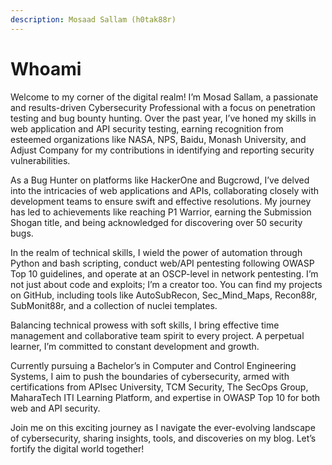 ```yaml
---
description: Mosaad Sallam (h0tak88r)
---
```


# Whoami

Welcome to my corner of the digital realm! I’m Mosad Sallam, a passionate and results-driven Cybersecurity Professional with a focus on penetration testing and bug bounty hunting. Over the past year, I’ve honed my skills in web application and API security testing, earning recognition from esteemed organizations like NASA, NPS, Baidu, Monash University, and Adjust Company for my contributions in identifying and reporting security vulnerabilities.

As a Bug Hunter on platforms like HackerOne and Bugcrowd, I’ve delved into the intricacies of web applications and APIs, collaborating closely with development teams to ensure swift and effective resolutions. My journey has led to achievements like reaching P1 Warrior, earning the Submission Shogan title, and being acknowledged for discovering over 50 security bugs.

In the realm of technical skills, I wield the power of automation through Python and bash scripting, conduct web/API pentesting following OWASP Top 10 guidelines, and operate at an OSCP-level in network pentesting. I’m not just about code and exploits; I’m a creator too. You can find my projects on GitHub, including tools like AutoSubRecon, Sec\_Mind\_Maps, Recon88r, SubMonit88r, and a collection of nuclei templates.

Balancing technical prowess with soft skills, I bring effective time management and collaborative team spirit to every project. A perpetual learner, I’m committed to constant development and growth.

Currently pursuing a Bachelor’s in Computer and Control Engineering Systems, I aim to push the boundaries of cybersecurity, armed with certifications from APIsec University, TCM Security, The SecOps Group, MaharaTech ITI Learning Platform, and expertise in OWASP Top 10 for both web and API security.

Join me on this exciting journey as I navigate the ever-evolving landscape of cybersecurity, sharing insights, tools, and discoveries on my blog. Let’s fortify the digital world together!

